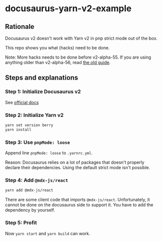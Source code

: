 # docusaurus-yarn-v2-example

## Rationale

Docusaurus v2 doesn't work with Yarn v2 in pnp strict mode out of the box.

This repo shows you what (hacks) need to be done.

Note: More hacks needs to be done before v2-alpha-55. If you are using anything older than
v2-alpha-56, read 
[the old guide](https://github.com/SamChou19815/docusaurus-yarn-v2-example/tree/docusaurus-v2-alpha-55).

## Steps and explanations

### Step 1: Initialize Docusaurus v2

See [official docs](https://v2.docusaurus.io/docs/installation)

### Step 2: Initialize Yarn v2

```bash
yarn set version berry
yarn install
```

### Step 3: Use `pnpMode: loose`

Append line `pnpMode: loose` to `.yarnrc.yml`.

Reason: Docusaurus relies on a lot of packages that doesn't properly declare their dependencies.
Using the default strict mode isn't possible.

### Step 4: Add `@mdx-js/react`

```bash
yarn add @mdx-js/react
```

There are some client code that imports `@mdx-js/react`. Unfortunately, it cannot be done on the
docusaurus side to support it. You have to add the dependency by yourself.

### Step 5: Profit

Now `yarn start` and `yarn build` can work.

